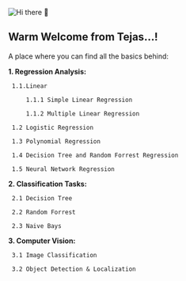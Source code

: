 ![Hi there 👋](https://res.cloudinary.com/dvkfpdzi5/image/upload/v1595516073/Test/Github-Banner_wvrgyr.jpg)

## Warm Welcome from Tejas...!

A place where you can find all the basics behind:

**1. Regression Analysis:**

     1.1.Linear
     
         1.1.1 Simple Linear Regression
         
         1.1.2 Multiple Linear Regression
     
     1.2 Logistic Regression
     
     1.3 Polynomial Regression
     
     1.4 Decision Tree and Random Forrest Regression
     
     1.5 Neural Network Regression
  
**2. Classification Tasks:**

     2.1 Decision Tree
     
     2.2 Random Forrest
     
     2.3 Naive Bays

**3. Computer Vision:**

     3.1 Image Classification
     
     3.2 Object Detection & Localization
